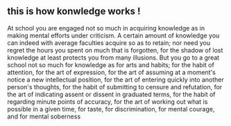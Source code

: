 this is how konwledge works !
--

At school you are engaged not so much in acquiring knowledge as in making mental efforts under criticism. A certain amount of knowledge you can indeed with average faculties acquire so as to retain; nor need you regret the hours you spent on much that is forgotten, for the shadow of lost knowledge at least protects you from many illusions. But you go to a great school not so much for knowledge as for arts and habits; for the habit of attention, for the art of expression, for the art of assuming at a moment's notice a new intellectual position, for the art of entering quickly into another person's thoughts, for the habit of submitting to censure and refutation, for the art of indicating assent or dissent in graduated terms, for the habit of regarding minute points of accuracy, for the art of working out what is possible in a given time, for taste, for discrimination, for mental courage, and for mental soberness